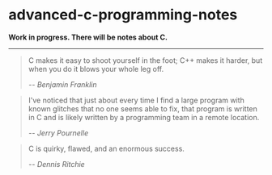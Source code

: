 # advanced-c-programming-notes
**Work in progress. There will be notes about C.**

---
> C makes it easy to shoot yourself in the foot;
> C++ makes it harder, but when you do it blows your whole leg off.
> 
> -- <cite>Benjamin Franklin</cite>

> I've noticed that just about every time I find a large program with known
> glitches that no one seems able to fix, that program is written in C and
> is likely written by a programming team in a remote location.
> 
> -- <cite>Jerry Pournelle</cite>


> C is quirky, flawed, and an enormous success.
> 
> -- <cite>Dennis Ritchie</cite>